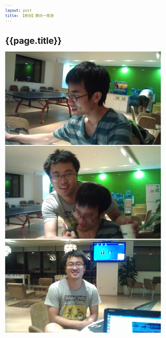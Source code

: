 ```yaml
---
layout: post
title: 【原创】腾讯一夜游
---
```


{{page.title}}
===========================

<img src = '/images/photo/life/2013-5-16-0.jpg' >
<br/>
<img src ='/images/photo/life/2013-5-16-1.jpg' >
<br/>
<img src ='/images/photo/life/2013-5-16-2.jpg' >
<br/>

